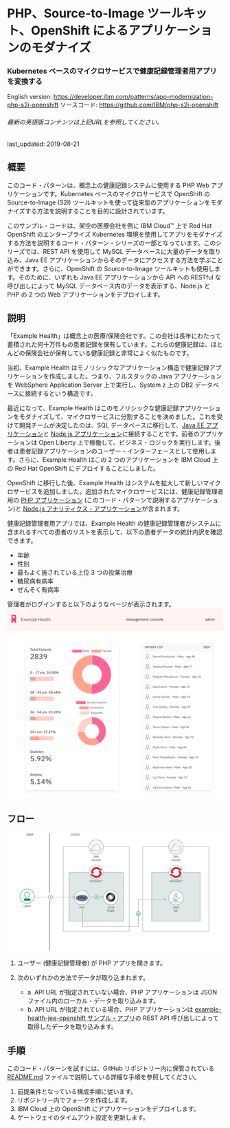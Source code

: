 # PHP、Source-to-Image ツールキット、OpenShift によるアプリケーションのモダナイズ

### Kubernetes ベースのマイクロサービスで健康記録管理者用アプリを変換する

English version: https://developer.ibm.com/patterns/app-modernization-php-s2i-openshift
  ソースコード: https://github.com/IBM/php-s2i-openshift

###### 最新の英語版コンテンツは上記URLを参照してください。
last_updated: 2019-08-21

 
## 概要

このコード・パターンは、概念上の健康記録システムに使用する PHP Web アプリケーションです。Kubernetes ベースのマイクロサービスで OpenShift の Source-to-Image (S2I) ツールキットを使って従来型のアプリケーションをモダナイズする方法を説明することを目的に設計されています。

このサンプル・コードは、架空の医療会社を例に IBM Cloud&trade; 上で Red Hat OpenShift のエンタープライズ Kubernetes 環境を使用してアプリをモダナイズする方法を説明するコード・パターン・シリーズの一部となっています。このシリーズでは、REST API を使用して MySQL データベースに大量のデータを取り込み、Java EE アプリケーションからそのデータにアクセスする方法を学ぶことができます。さらに、OpenShift の Source-to-Image ツールキットも使用します。そのために、いずれも Java EE アプリケーションから API への RESTful な呼び出しによって MySQL データベース内のデータを表示する、Node.js と PHP の 2 つの Web アプリケーションをデプロイします。

## 説明

「Example Health」は概念上の医療/保険会社です。この会社は長年にわたって蓄積された何十万件もの患者記録を保有しています。これらの健康記録は、ほとんどの保険会社が保有している健康記録と非常によく似たものです。

当初、Example Health はモノリシックなアプリケーション構造で健康記録アプリケーションを作成しました。つまり、フルスタックの Java アプリケーションを WebSphere Application Server 上で実行し、System z 上の DB2 データベースに接続するという構造です。

最近になって、Example Health はこのモノリシックな健康記録アプリケーションをモダナイズして、マイクロサービスに分割することを決めました。これを受けて開発チームが決定したのは、SQL データベースに移行して、[Java EE アプリケーション](https://developer.ibm.com/jp/patterns/jee-app-modernization-with-openshift/)と [Node.js アプリケーション](https://developer.ibm.com/jp/patterns/app-modernization-s2i-openshift/)に接続することです。前者のアプリケーションは Open Liberty 上で稼働して、ビジネス・ロジックを実行します。後者は患者記録アプリケーションのユーザー・インターフェースとして使用します。さらに、Example Health はこの 2 つのアプリケーションを IBM Cloud 上の Red Hat OpenShift にデプロイすることにしました。

OpenShift に移行した後、Example Health はシステムを拡大して新しいマイクロサービスを追加しました。追加されたマイクロサービスには、健康記録管理者用の [PHP アプリケーション](https://github.com/IBM/php-s2i-openshift) (このコード・パターンで説明するアプリケーション)と [Node.js アナリティクス・アプリケーション](https://developer.ibm.com/patterns/creating-a-health-data-analytics-app-with-legacy-mainframe-code-and-cloud/)が含まれます。

健康記録管理者用アプリでは、Example Health の健康記録管理者がシステムに含まれるすべての患者のリストを表示して、以下の患者データの統計内訳を確認できます。

* 年齢
* 性別
* 最もよく施されている上位 3 つの投薬治療
* 糖尿病有病率
* ぜんそく有病率

管理者がログインすると以下のようなページが表示されます。
![サンプル健康記録アプリのスクリーンショット](./images/example-health-records-admin-app.png)

## フロー

![マイクロサービスと OpenShift S2I アーキテクチャーによる健康記録管理者用アプリのモダナイゼーション・フロー図](./images/app-modernization-openshift-php-s2i-architecture-diagram.png)

1. ユーザー (健康記録管理者) が PHP アプリを開きます。
1. 次のいずれかの方法でデータが取り込まれます。

    * a. API URL が指定されていない場合、PHP アプリケーションは JSON ファイル内のローカル・データを取り込みます。
    * b. API URL が指定されている場合、PHP アプリケーションは [example-health-jee-openshift サンプル・アプリ](https://developer.ibm.com/jp/patterns/jee-app-modernization-with-openshift/)の REST API 呼び出しによって取得したデータを取り込みます。

## 手順

このコード・パターンを試すには、GitHub リポジトリー内に保管されている [README.md](https://github.com/IBM/php-s2i-openshift/blob/master/README.md) ファイルで説明している詳細な手順を参照してください。

1. 前提条件となっている構成手順に従います。
1. リポジトリー内でフォークを作成します。
1. IBM Cloud 上の OpenShift にアプリケーションをデプロイします。
1. ゲートウェイのタイムアウト設定を更新します。
